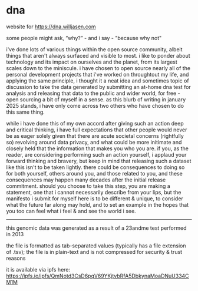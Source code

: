 # dna
website for <https://dna.willjasen.com>

some people might ask, “why?” - and i say - "because why not"

i've done lots of various things within the open source community, albeit things that aren't always surfaced and visible to most. i like to ponder about technology and its impact on ourselves and the planet, from its largest scales down to the miniscule. i have chosen to open source nearly all of the personal development projects that i've worked on throughtout my life, and applying the same principle, i thought it a neat idea and sometimes topic of discussion to take the data generated by submitting an at-home dna test for analysis and releasing that data to the public and wider world, for free - open sourcing a bit of myself in a sense. as this blurb of writing in january 2025 stands, i have only come across two others who have chosen to do this same thing.

while i have done this of my own accord after giving such an action deep and critical thinking, i have full expectations that other people would never be as eager solely given that there are acute societal concerns (rightfully so) revolving around data privacy, and what could be more initimate and closely held that the information that makes you who you are. if you, as the reader, are considering performing such an action yourself, i applaud your forward thinking and bravery, but keep in mind that releasing such a dataset like this isn't to be taken lightly. there could be consequences to doing so for both yourself, others around you, and those related to you, and these consequences may happen many decades after the initial release commitment. should you choose to take this step, you are making a statement, one that i cannot necessarily describe from your lips, but the manifesto i submit for myself here is to be different & unique, to consider what the future far along may hold, and to set an example in the hopes that you too can feel what i feel & and see the world i see.

---

this genomic data was generated as a result of a 23andme test performed in 2013

the file is formatted as tab-separated values (typically has a file extension of .tsv); the file is in plain-text and is not compressed for security & trust reasons

it is available via ipfs here:
https://ipfs.io/ipfs/QmNotd3CsD6pqV69YKjtvbRfA5DbkynaMoaDNuU334CM1M
